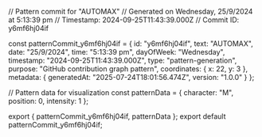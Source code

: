 // Pattern commit for "AUTOMAX"
// Generated on Wednesday, 25/9/2024 at 5:13:39 pm
// Timestamp: 2024-09-25T11:43:39.000Z
// Commit ID: y6mf6hj04if

const patternCommit_y6mf6hj04if = {
  id: "y6mf6hj04if",
  text: "AUTOMAX",
  date: "25/9/2024",
  time: "5:13:39 pm",
  dayOfWeek: "Wednesday",
  timestamp: "2024-09-25T11:43:39.000Z",
  type: "pattern-generation",
  purpose: "GitHub contribution graph pattern",
  coordinates: {
    x: 22,
    y: 3
  },
  metadata: {
    generatedAt: "2025-07-24T18:01:56.474Z",
    version: "1.0.0"
  }
};

// Pattern data for visualization
const patternData = {
  character: "M",
  position: 0,
  intensity: 1
};

export { patternCommit_y6mf6hj04if, patternData };
export default patternCommit_y6mf6hj04if;
